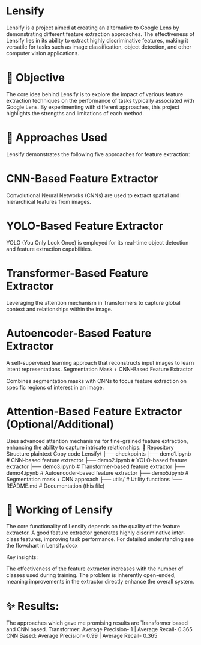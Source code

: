 # Lensify

Lensify is a project aimed at creating an alternative to Google Lens by demonstrating different feature extraction approaches. The effectiveness of Lensify lies in its ability to extract highly discriminative features, making it versatile for tasks such as image classification, object detection, and other computer vision applications.

# 🎯 Objective
The core idea behind Lensify is to explore the impact of various feature extraction techniques on the performance of tasks typically associated with Google Lens. By experimenting with different approaches, this project highlights the strengths and limitations of each method.

# 🔧 Approaches Used
Lensify demonstrates the following five approaches for feature extraction:

# CNN-Based Feature Extractor

Convolutional Neural Networks (CNNs) are used to extract spatial and hierarchical features from images.

# YOLO-Based Feature Extractor

YOLO (You Only Look Once) is employed for its real-time object detection and feature extraction capabilities.

# Transformer-Based Feature Extractor

Leveraging the attention mechanism in Transformers to capture global context and relationships within the image.

# Autoencoder-Based Feature Extractor

A self-supervised learning approach that reconstructs input images to learn latent representations.
Segmentation Mask + CNN-Based Feature Extractor

Combines segmentation masks with CNNs to focus feature extraction on specific regions of interest in an image.

# Attention-Based Feature Extractor (Optional/Additional)

Uses advanced attention mechanisms for fine-grained feature extraction, enhancing the ability to capture intricate relationships.
📂 Repository Structure
plaintext
Copy code
Lensify/
├── checkpoints
├── demo1.ipynb              # CNN-based feature extractor
├── demo2.ipynb             # YOLO-based feature extractor
├── demo3.ipynb      # Transformer-based feature extractor
├── demo4.ipynb      # Autoencoder-based feature extractor
├── demo5.ipynb     # Segmentation mask + CNN approach
├── utils/                   # Utility functions
└── README.md                # Documentation (this file)


# 🧠 Working of Lensify
The core functionality of Lensify depends on the quality of the feature extractor. A good feature extractor generates highly discriminative inter-class features, improving task performance. For detailed understanding see the flowchart in Lensify.docx

Key insights:

The effectiveness of the feature extractor increases with the number of classes used during training.
The problem is inherently open-ended, meaning improvements in the extractor directly enhance the overall system.

# ✨ Results:
The approaches which gave me promising results are Transformer based and CNN based.
Transformer:
Average Precision- 1   |   Average Recall- 0.365
CNN Based:
Average Precision- 0.99 | Average Recall- 0.365
